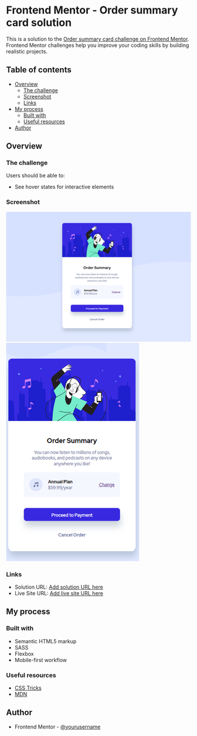 # Frontend Mentor - Order summary card solution

This is a solution to the [Order summary card challenge on Frontend Mentor](https://www.frontendmentor.io/challenges/order-summary-component-QlPmajDUj). Frontend Mentor challenges help you improve your coding skills by building realistic projects. 

## Table of contents

- [Overview](#overview)
  - [The challenge](#the-challenge)
  - [Screenshot](#screenshot)
  - [Links](#links)
- [My process](#my-process)
  - [Built with](#built-with)
  - [Useful resources](#useful-resources)
- [Author](#author)




## Overview

### The challenge

Users should be able to:

- See hover states for interactive elements

### Screenshot

![](./desktop-screenshot.png)
![](./mobile-screenshot.png)



### Links

- Solution URL: [Add solution URL here](https://your-solution-url.com)
- Live Site URL: [Add live site URL here](https://your-live-site-url.com)

## My process

### Built with

- Semantic HTML5 markup
- SASS
- Flexbox
- Mobile-first workflow



### Useful resources

- [CSS Tricks](https://css-tricks.com/guides/) 
- [MDN](https://developer.mozilla.org/en-US/) 



## Author


- Frontend Mentor - [@yourusername](https://www.frontendmentor.io/profile/zetarck)

